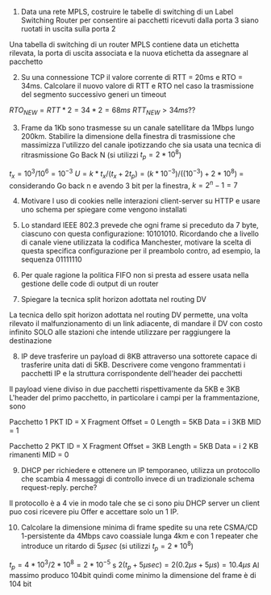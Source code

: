 1. Data una rete MPLS, costruire le tabelle di switching di un Label Switching Router per consentire ai pacchetti ricevuti dalla porta 3 siano ruotati in uscita sulla porta 2

Una tabella di switching di un router MPLS contiene data un etichetta rilevata, la porta di uscita associata e la nuova etichetta da assegnare al pacchetto

2. Su una connessione TCP il valore corrente di RTT = 20ms e RTO = 34ms. Calcolare il nuovo valore di RTT e RTO nel caso la trasmissione del segmento successivo generi un timeout

$RTO_{NEW} = RTT * 2 = 34 * 2 = 68ms$
$RTT_{NEW} >34ms ??$

3. Frame da 1Kb sono trasmesse su un canale satellitare da 1Mbps lungo 200km. Stabilire la dimensione della finestra di trasmissione che massimizza l'utilizzo del canale ipotizzando che sia usata una tecnica di ritrasmissione Go Back N (si utilizzi $t_p = 2*10^8$)

$t_x = 10^3/10^6 = 10^{-3}$
$U = k*t_x / (t_x+2t_p) = (k*10^{-3})/((10^{-3})+2*10^8)$ = 
considerando Go back n e avendo 3 bit per la finestra, $k = 2^n-1 = 7$

4. Motivare l uso di cookies nelle interazioni client-server su HTTP e usare uno schema per spiegare come vengono installati

5. Lo standard IEEE 802.3 prevede che ogni frame si preceduto da 7 byte, ciascuno con questa configurazione: 10101010. Ricordando che a livello di canale viene utilizzata la codifica  Manchester, motivare la scelta di questa specifica configurazione per il preambolo contro, ad esempio, la sequenza 01111110



6. Per quale ragione la politica FIFO non si presta ad essere usata nella gestione delle code di output di un router 



7. Spiegare la tecnica split horizon adottata nel routing DV

La tecnica dello spit horizon adottata nel routing DV permette, una volta rilevato il malfunzionamento di un link adiacente, di mandare il DV con costo infinito SOLO alle stazioni che intende utilizzare per raggiungere la destinazione

8. IP deve trasferire un payload di 8KB attraverso una sottorete capace di trasferire unita dati di 5KB. Descrivere come vengono frammentati i pacchetti IP e la struttura corrispondente dell'header dei pacchetti

Il payload viene diviso in due pacchetti rispettivamente da 5KB e 3KB
L'header del primo pacchetto, in particolare i campi per la frammentazione, sono

Pacchetto 1
PKT ID = X
Fragment Offset = 0
Length = 5KB 
Data = i 3KB
MID = 1

Pacchetto 2
PKT ID = X
Fragment Offset = 3KB
Length = 5KB
Data = i 2 KB rimanenti
MID = 0

9. DHCP per richiedere e ottenere un IP temporaneo, utilizza un protocollo che scambia 4 messaggi di controllo invece di un tradizionale schema request-reply. perche?

Il protocollo è a 4 vie in modo tale che se ci sono piu DHCP server un client puo cosi ricevere piu Offer e accettare solo un 1 IP. 

10. Calcolare la dimensione minima di frame spedite su una rete CSMA/CD 1-persistente da 4Mbps cavo coassiale lunga 4km e con 1 repeater che introduce un ritardo di 5$\mu sec$ (si utilizzi $t_p=2*10^8$)

$t_p=4*10^3/2*10^8 = 2*10^{-5}$ s
$2(t_p + 5\mu sec) =2(0.2 \mu s+5 \mu s) = 10.4 \mu s$
Al massimo produco 104bit quindi come minimo la dimensione del frame è di 104 bit